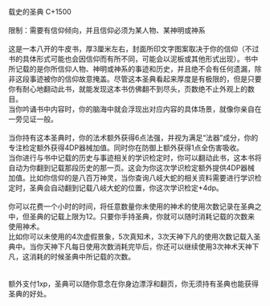 <title>载史的圣典</title>
<meta name="GENERATOR" content="WinCHM">
<meta http-equiv="Content-Type" content="text/html; charset=gb2312">
<br>载史的圣典 C+1500
<br>
<br>限制：需要有信仰倾向，并且信仰必须为某人物、某神明或神系
<br>
<br>这是一本八开的牛皮书，厚3厘米左右，封面所印文字图案取决于你的信仰（不过书的具体形式可能也会因信仰而有所不同，可能会以泥板或其他形式出现）。书中所记载的是你所信仰人物、神明或神系的事迹和历史，并且绝不会有任何遗漏，除非这段事迹被你的信仰故意掩盖。尽管这本圣典看起来厚度是有极限的，但是只要你有耐心地翻动此书，就能发现这本书仿佛翻不到尽头，页数绝不止外观上的数目。
<br>当你吟诵书中内容时，你的脑海中就会浮现出对应内容的具体场景，就像你亲自在一旁见证一般。
<br>
<br>当你持有这本圣典时，你的法术额外获得6点法强，并视为满足“法器”成分，你的专注检定额外获得4DP器械加值。同时你在防御上额外获得1点全伤害吸收。
<br>当你进行与书中记载的历史与事迹相关的学识检定时，你可以翻动此书，这本书将自动为你翻到记载那段历史的那一页。这会为你这次学识检定额外提供4DP器械加值。比如你信仰的是八百万神灵，当你查询八岐大蛇的相关资料需要进行学识检定时，圣典会自动翻到记载八岐大蛇的位置，你这次学识检定+4dp。
<br>
<br>你可以花费一个小时的时间，将任意数量你未使用的神术的使用次数记录在圣典之中，但圣典的记载上限为12。只要你手持圣典，你就可以随时消耗记载的次数来使用神术。
<br>比如你可以未使用的4次虚假景象，5次真知术，3次天神下凡的使用次数记载入圣典中。当你天神下凡每日使用次数消耗完毕后，你还可以继续使用3次神术天神下凡，这消耗的时候圣典中所记载的次数。
<br>
<br>
<br>额外支付1xp，圣典可以随你意念在你身边漂浮和翻页，你无须持有圣典也能获得圣典的好处。
<br>